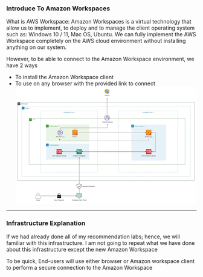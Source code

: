 ### Introduce To Amazon Workspaces

What is AWS Workspace: Amazon Workspaces is a virtual technology that allow us to implement, to deploy and to manage the client operating system such as: Windows 10 / 11, Mac OS, Ubuntu. We can fully implement the AWS Workspace completely on the AWS cloud environment without installing anything on our system. 

However, to be able to connect to the Amazon Workspace environment, we have 2 ways
- To install the Amazon Workspace client 
- To use on any browser with the provided link to connect
![Amazon Workspace](../images/aws-workspace.jpg)

---

### Infrastructure Explanation
If we had already done all of my recommendation labs; hence, we will familiar with this infrastructure. I am not going to repeat what we have done about this infrastructure except the new Amazon Workspace

To be quick, End-users will use either browser or Amazon workspace client to perform a secure connection to the Amazon Workspace